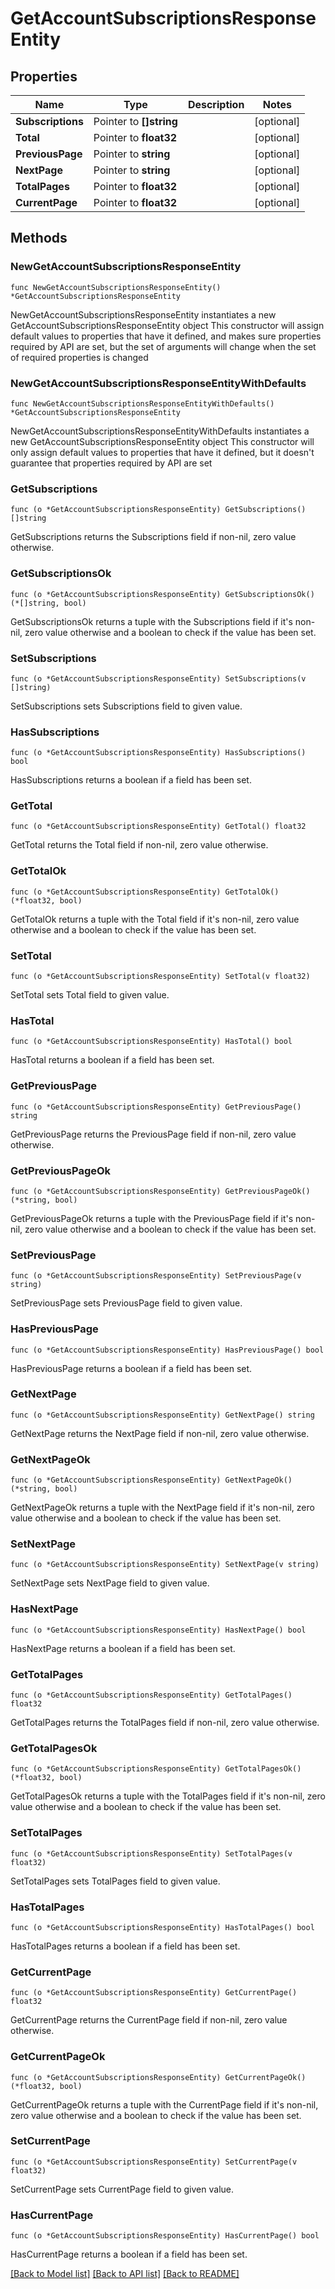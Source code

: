 # GetAccountSubscriptionsResponseEntity

## Properties

Name | Type | Description | Notes
------------ | ------------- | ------------- | -------------
**Subscriptions** | Pointer to **[]string** |  | [optional] 
**Total** | Pointer to **float32** |  | [optional] 
**PreviousPage** | Pointer to **string** |  | [optional] 
**NextPage** | Pointer to **string** |  | [optional] 
**TotalPages** | Pointer to **float32** |  | [optional] 
**CurrentPage** | Pointer to **float32** |  | [optional] 

## Methods

### NewGetAccountSubscriptionsResponseEntity

`func NewGetAccountSubscriptionsResponseEntity() *GetAccountSubscriptionsResponseEntity`

NewGetAccountSubscriptionsResponseEntity instantiates a new GetAccountSubscriptionsResponseEntity object
This constructor will assign default values to properties that have it defined,
and makes sure properties required by API are set, but the set of arguments
will change when the set of required properties is changed

### NewGetAccountSubscriptionsResponseEntityWithDefaults

`func NewGetAccountSubscriptionsResponseEntityWithDefaults() *GetAccountSubscriptionsResponseEntity`

NewGetAccountSubscriptionsResponseEntityWithDefaults instantiates a new GetAccountSubscriptionsResponseEntity object
This constructor will only assign default values to properties that have it defined,
but it doesn't guarantee that properties required by API are set

### GetSubscriptions

`func (o *GetAccountSubscriptionsResponseEntity) GetSubscriptions() []string`

GetSubscriptions returns the Subscriptions field if non-nil, zero value otherwise.

### GetSubscriptionsOk

`func (o *GetAccountSubscriptionsResponseEntity) GetSubscriptionsOk() (*[]string, bool)`

GetSubscriptionsOk returns a tuple with the Subscriptions field if it's non-nil, zero value otherwise
and a boolean to check if the value has been set.

### SetSubscriptions

`func (o *GetAccountSubscriptionsResponseEntity) SetSubscriptions(v []string)`

SetSubscriptions sets Subscriptions field to given value.

### HasSubscriptions

`func (o *GetAccountSubscriptionsResponseEntity) HasSubscriptions() bool`

HasSubscriptions returns a boolean if a field has been set.

### GetTotal

`func (o *GetAccountSubscriptionsResponseEntity) GetTotal() float32`

GetTotal returns the Total field if non-nil, zero value otherwise.

### GetTotalOk

`func (o *GetAccountSubscriptionsResponseEntity) GetTotalOk() (*float32, bool)`

GetTotalOk returns a tuple with the Total field if it's non-nil, zero value otherwise
and a boolean to check if the value has been set.

### SetTotal

`func (o *GetAccountSubscriptionsResponseEntity) SetTotal(v float32)`

SetTotal sets Total field to given value.

### HasTotal

`func (o *GetAccountSubscriptionsResponseEntity) HasTotal() bool`

HasTotal returns a boolean if a field has been set.

### GetPreviousPage

`func (o *GetAccountSubscriptionsResponseEntity) GetPreviousPage() string`

GetPreviousPage returns the PreviousPage field if non-nil, zero value otherwise.

### GetPreviousPageOk

`func (o *GetAccountSubscriptionsResponseEntity) GetPreviousPageOk() (*string, bool)`

GetPreviousPageOk returns a tuple with the PreviousPage field if it's non-nil, zero value otherwise
and a boolean to check if the value has been set.

### SetPreviousPage

`func (o *GetAccountSubscriptionsResponseEntity) SetPreviousPage(v string)`

SetPreviousPage sets PreviousPage field to given value.

### HasPreviousPage

`func (o *GetAccountSubscriptionsResponseEntity) HasPreviousPage() bool`

HasPreviousPage returns a boolean if a field has been set.

### GetNextPage

`func (o *GetAccountSubscriptionsResponseEntity) GetNextPage() string`

GetNextPage returns the NextPage field if non-nil, zero value otherwise.

### GetNextPageOk

`func (o *GetAccountSubscriptionsResponseEntity) GetNextPageOk() (*string, bool)`

GetNextPageOk returns a tuple with the NextPage field if it's non-nil, zero value otherwise
and a boolean to check if the value has been set.

### SetNextPage

`func (o *GetAccountSubscriptionsResponseEntity) SetNextPage(v string)`

SetNextPage sets NextPage field to given value.

### HasNextPage

`func (o *GetAccountSubscriptionsResponseEntity) HasNextPage() bool`

HasNextPage returns a boolean if a field has been set.

### GetTotalPages

`func (o *GetAccountSubscriptionsResponseEntity) GetTotalPages() float32`

GetTotalPages returns the TotalPages field if non-nil, zero value otherwise.

### GetTotalPagesOk

`func (o *GetAccountSubscriptionsResponseEntity) GetTotalPagesOk() (*float32, bool)`

GetTotalPagesOk returns a tuple with the TotalPages field if it's non-nil, zero value otherwise
and a boolean to check if the value has been set.

### SetTotalPages

`func (o *GetAccountSubscriptionsResponseEntity) SetTotalPages(v float32)`

SetTotalPages sets TotalPages field to given value.

### HasTotalPages

`func (o *GetAccountSubscriptionsResponseEntity) HasTotalPages() bool`

HasTotalPages returns a boolean if a field has been set.

### GetCurrentPage

`func (o *GetAccountSubscriptionsResponseEntity) GetCurrentPage() float32`

GetCurrentPage returns the CurrentPage field if non-nil, zero value otherwise.

### GetCurrentPageOk

`func (o *GetAccountSubscriptionsResponseEntity) GetCurrentPageOk() (*float32, bool)`

GetCurrentPageOk returns a tuple with the CurrentPage field if it's non-nil, zero value otherwise
and a boolean to check if the value has been set.

### SetCurrentPage

`func (o *GetAccountSubscriptionsResponseEntity) SetCurrentPage(v float32)`

SetCurrentPage sets CurrentPage field to given value.

### HasCurrentPage

`func (o *GetAccountSubscriptionsResponseEntity) HasCurrentPage() bool`

HasCurrentPage returns a boolean if a field has been set.


[[Back to Model list]](../README.md#documentation-for-models) [[Back to API list]](../README.md#documentation-for-api-endpoints) [[Back to README]](../README.md)


